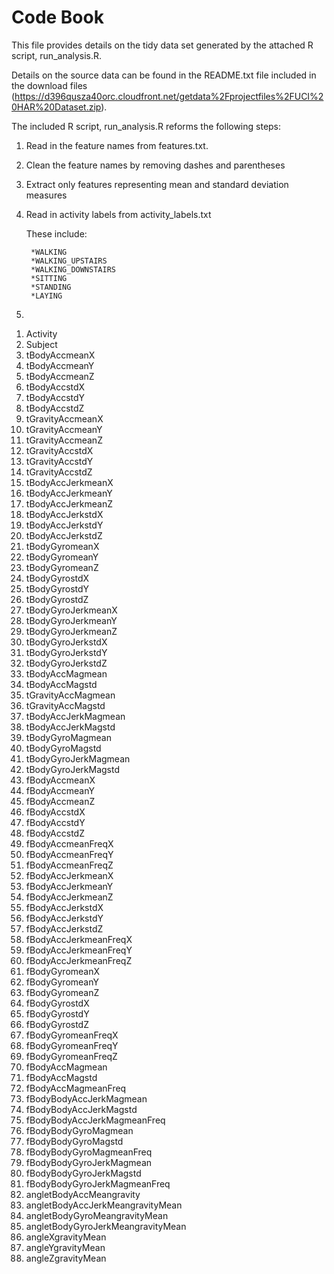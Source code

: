Code Book
=========

This file provides details on the tidy data set generated by the attached R script, run_analysis.R.

Details on the source data can be found in the README.txt file included in the download files (https://d396qusza40orc.cloudfront.net/getdata%2Fprojectfiles%2FUCI%20HAR%20Dataset.zip).

The included R script, run_analysis.R reforms the following steps:

1) Read in the feature names from features.txt.

2) Clean the feature names by removing dashes  and parentheses

3) Extract only features representing mean and standard deviation measures

4) Read in activity labels from activity_labels.txt

	These include:
	
		*WALKING
		*WALKING_UPSTAIRS
		*WALKING_DOWNSTAIRS
		*SITTING
		*STANDING
		*LAYING
		
5) 

1. Activity
2. Subject
3. tBodyAccmeanX
4. tBodyAccmeanY
5. tBodyAccmeanZ
6. tBodyAccstdX
7. tBodyAccstdY
8. tBodyAccstdZ
9. tGravityAccmeanX
10. tGravityAccmeanY
11. tGravityAccmeanZ
12. tGravityAccstdX
13. tGravityAccstdY
14. tGravityAccstdZ
15. tBodyAccJerkmeanX
16. tBodyAccJerkmeanY
17. tBodyAccJerkmeanZ
18. tBodyAccJerkstdX
19. tBodyAccJerkstdY
20. tBodyAccJerkstdZ
21. tBodyGyromeanX
22. tBodyGyromeanY
23. tBodyGyromeanZ
24. tBodyGyrostdX
25. tBodyGyrostdY
26. tBodyGyrostdZ
27. tBodyGyroJerkmeanX
28. tBodyGyroJerkmeanY
29. tBodyGyroJerkmeanZ
30. tBodyGyroJerkstdX
31. tBodyGyroJerkstdY
32. tBodyGyroJerkstdZ
33. tBodyAccMagmean
34. tBodyAccMagstd
35. tGravityAccMagmean
36. tGravityAccMagstd
37. tBodyAccJerkMagmean
38. tBodyAccJerkMagstd
39. tBodyGyroMagmean
40. tBodyGyroMagstd
41. tBodyGyroJerkMagmean
42. tBodyGyroJerkMagstd
43. fBodyAccmeanX
44. fBodyAccmeanY
45. fBodyAccmeanZ
46. fBodyAccstdX
47. fBodyAccstdY
48. fBodyAccstdZ
49. fBodyAccmeanFreqX
50. fBodyAccmeanFreqY
51. fBodyAccmeanFreqZ
52. fBodyAccJerkmeanX
53. fBodyAccJerkmeanY
54. fBodyAccJerkmeanZ
55. fBodyAccJerkstdX
56. fBodyAccJerkstdY
57. fBodyAccJerkstdZ
58. fBodyAccJerkmeanFreqX
59. fBodyAccJerkmeanFreqY
60. fBodyAccJerkmeanFreqZ
61. fBodyGyromeanX
62. fBodyGyromeanY
63. fBodyGyromeanZ
64. fBodyGyrostdX
65. fBodyGyrostdY
66. fBodyGyrostdZ
67. fBodyGyromeanFreqX
68. fBodyGyromeanFreqY
69. fBodyGyromeanFreqZ
70. fBodyAccMagmean
71. fBodyAccMagstd
72. fBodyAccMagmeanFreq
73. fBodyBodyAccJerkMagmean
74. fBodyBodyAccJerkMagstd
75. fBodyBodyAccJerkMagmeanFreq
76. fBodyBodyGyroMagmean
77. fBodyBodyGyroMagstd
78. fBodyBodyGyroMagmeanFreq
79. fBodyBodyGyroJerkMagmean
80. fBodyBodyGyroJerkMagstd
81. fBodyBodyGyroJerkMagmeanFreq
82. angletBodyAccMeangravity
83. angletBodyAccJerkMeangravityMean
84. angletBodyGyroMeangravityMean
85. angletBodyGyroJerkMeangravityMean
86. angleXgravityMean
87. angleYgravityMean
88. angleZgravityMean